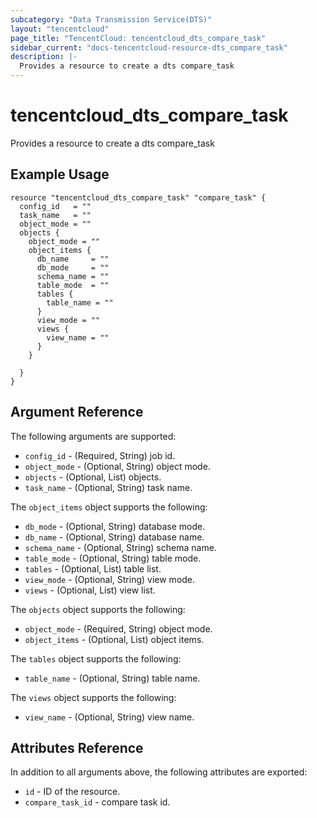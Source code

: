 ```yaml
---
subcategory: "Data Transmission Service(DTS)"
layout: "tencentcloud"
page_title: "TencentCloud: tencentcloud_dts_compare_task"
sidebar_current: "docs-tencentcloud-resource-dts_compare_task"
description: |-
  Provides a resource to create a dts compare_task
---
```


# tencentcloud_dts_compare_task

Provides a resource to create a dts compare_task

## Example Usage

```hcl
resource "tencentcloud_dts_compare_task" "compare_task" {
  config_id   = ""
  task_name   = ""
  object_mode = ""
  objects {
    object_mode = ""
    object_items {
      db_name     = ""
      db_mode     = ""
      schema_name = ""
      table_mode  = ""
      tables {
        table_name = ""
      }
      view_mode = ""
      views {
        view_name = ""
      }
    }

  }
}
```

## Argument Reference

The following arguments are supported:

* `config_id` - (Required, String) job id.
* `object_mode` - (Optional, String) object mode.
* `objects` - (Optional, List) objects.
* `task_name` - (Optional, String) task name.

The `object_items` object supports the following:

* `db_mode` - (Optional, String) database mode.
* `db_name` - (Optional, String) database name.
* `schema_name` - (Optional, String) schema name.
* `table_mode` - (Optional, String) table mode.
* `tables` - (Optional, List) table list.
* `view_mode` - (Optional, String) view mode.
* `views` - (Optional, List) view list.

The `objects` object supports the following:

* `object_mode` - (Required, String) object mode.
* `object_items` - (Optional, List) object items.

The `tables` object supports the following:

* `table_name` - (Optional, String) table name.

The `views` object supports the following:

* `view_name` - (Optional, String) view name.

## Attributes Reference

In addition to all arguments above, the following attributes are exported:

* `id` - ID of the resource.
* `compare_task_id` - compare task id.



